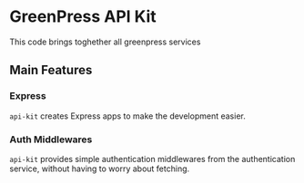 # GreenPress API Kit

This code brings toghether all greenpress services

## Main Features

### Express

`api-kit` creates Express apps to make the development easier.

### Auth Middlewares

`api-kit` provides simple authentication middlewares from the authentication service, without having to worry about fetching.
